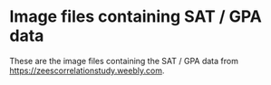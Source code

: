 # Image files containing SAT / GPA data

These are the image files containing the SAT / GPA data from <https://zeescorrelationstudy.weebly.com>.
